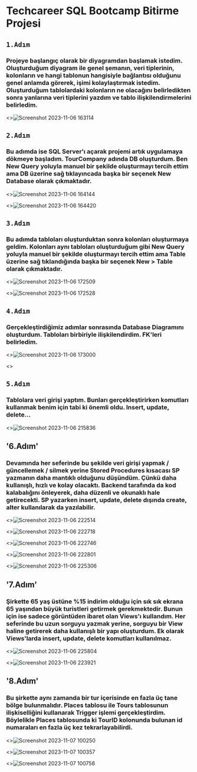 # Techcareer SQL Bootcamp Bitirme Projesi

## `1.Adım`
### Projeye başlangıç olarak bir diyagramdan başlamak istedim. Oluşturduğum diyagram ile genel şemanın, veri tiplerinin, kolonların ve hangi tablonun hangisiyle bağlantısı olduğunu genel anlamda görerek, işimi kolaylaştırmak istedim. Oluşturduğum tablolardaki kolonların ne olacağını belirledikten sonra yanlarına veri tiplerini yazdım ve tablo ilişkilendirmelerini belirledim.
<>![Screenshot 2023-11-06 163114](https://github.com/furkanertekinn/tour_company_sql/assets/96014529/c9bb33f1-7dff-438b-9916-ca1c6820d701)

## `2.Adım`
### Bu adımda ise SQL Server'ı açarak projemi artık uygulamaya dökmeye başladım. TourCompany adında DB oluşturdum. Ben New Query yoluyla manuel bir şekilde oluşturmayı tercih ettim ama DB üzerine sağ tıklayıncada başka bir seçenek New Database olarak çıkmaktadır.
<>![Screenshot 2023-11-06 164144](https://github.com/furkanertekinn/tour_company_sql/assets/96014529/af320494-b21d-4aac-99fa-42291e59a02b)

<>![Screenshot 2023-11-06 164420](https://github.com/furkanertekinn/tour_company_sql/assets/96014529/d44c0844-5a4c-4b44-8f33-221746fda4fc)

## `3.Adım`
### Bu adımda tabloları oluşturduktan sonra kolonları oluşturmaya geldim. Kolonları aynı tabloları oluşturduğum gibi New Query yoluyla manuel bir şekilde oluşturmayı tercih ettim ama Table üzerine sağ tıklandığında başka bir seçenek New > Table olarak çıkmaktadır.
<>![Screenshot 2023-11-06 172509](https://github.com/furkanertekinn/tour_company_sql/assets/96014529/d549b7a1-da06-46c1-913b-60cd8feb469c)

<>![Screenshot 2023-11-06 172528](https://github.com/furkanertekinn/tour_company_sql/assets/96014529/cad01da8-71d5-47c6-a411-eca65915762d)

## `4.Adım`
### Gerçekleştirdiğimiz adımlar sonrasında Database Diagramını oluşturdum. Tabloları birbiriyle ilişkilendirdim. FK'leri belirledim.
<>![Screenshot 2023-11-06 173000](https://github.com/furkanertekinn/tour_company_sql/assets/96014529/4bc6e3d1-8dbd-4596-ba1f-486e1dc7014f)

<>

## `5.Adım`
### Tablolara veri girişi yaptım. Bunları gerçekleştirirken komutları kullanmak benim için tabi ki önemli oldu. Insert, update, delete...
<>![Screenshot 2023-11-06 215836](https://github.com/furkanertekinn/tour_company_sql/assets/96014529/ffc6b596-4e89-4e53-af3f-d7972e690b33)

## '6.Adım'
### Devamında her seferinde bu şekilde veri girişi yapmak / güncellemek / silmek yerine Stored Procedures kısacası SP yazmanın daha mantıklı olduğunu düşündüm. Çünkü daha kullanışlı, hızlı ve kolay olacaktı. Backend tarafında da kod kalabalığını önleyerek, daha düzenli ve okunaklı hale getirecekti. SP yazarken insert, update, delete dışında create, alter kullanılarak da yazılabilir.
<>![Screenshot 2023-11-06 222514](https://github.com/furkanertekinn/tour_company_sql/assets/96014529/8de86c52-70b8-4fb2-a5ee-94c8cb19fe2c)

<>![Screenshot 2023-11-06 222718](https://github.com/furkanertekinn/tour_company_sql/assets/96014529/f7f9c3d3-d03b-443d-a8c6-daf509774adf)

<>![Screenshot 2023-11-06 222746](https://github.com/furkanertekinn/tour_company_sql/assets/96014529/36d56386-05dd-4a48-8f80-22305a3edcb7)

<>![Screenshot 2023-11-06 222801](https://github.com/furkanertekinn/tour_company_sql/assets/96014529/c625676e-5251-41f3-8a79-e07ef268bd28)

<>![Screenshot 2023-11-06 225306](https://github.com/furkanertekinn/tour_company_sql/assets/96014529/722a5874-7ef3-4b2b-9274-3b0e70d9576c)

## '7.Adım'
### Şirkette 65 yaş üstüne %15 indirim olduğu için sık sık ekrana 65 yaşından büyük turistleri getirmek gerekmektedir. Bunun için ise sadece görüntüden ibaret olan Views'ı kullandım. Her seferinde bu uzun sorguyu yazmak yerine, sorguyu bir View haline getirerek daha kullanışlı bir yapı oluşturdum. Ek olarak Views'larda insert, update, delete komutları kullanılmaz.
<>![Screenshot 2023-11-06 225804](https://github.com/furkanertekinn/tour_company_sql/assets/96014529/5091dc0e-a647-44de-86cc-cffeaf068f62)

<>![Screenshot 2023-11-06 223921](https://github.com/furkanertekinn/tour_company_sql/assets/96014529/686b31bb-e7d4-4e8f-8530-7fef90f5f13b)

## '8.Adım'
### Bu şirkette aynı zamanda bir tur içerisinde en fazla üç tane bölge bulunmalıdır. Places tablosu ile Tours tablosunun ilişkiselliğini kullanarak Trigger işlemi gerçekleştirdim. Böylelikle Places tablosunda ki TourID kolonunda bulunan id numaraları en fazla üç kez tekrarlayabilirdi.

<>![Screenshot 2023-11-07 100250](https://github.com/furkanertekinn/tour_company_sql/assets/96014529/79306ae9-84fe-4018-ad31-2ddb81d8fd00)

<>![Screenshot 2023-11-07 100357](https://github.com/furkanertekinn/tour_company_sql/assets/96014529/7ed1c67f-824e-4223-a077-d802a5052e78)

<>![Screenshot 2023-11-07 100756](https://github.com/furkanertekinn/tour_company_sql/assets/96014529/ed23b200-ed94-4043-bc74-7c795916be69)




